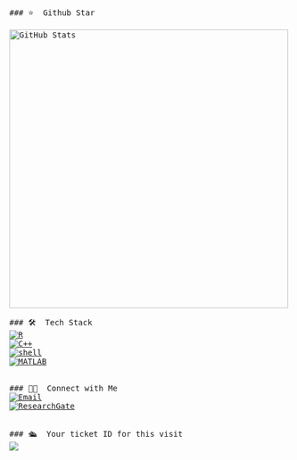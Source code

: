 <!-- ### Hi, I am Guisen Chen!👋
<!--
**tzy13755126023/tzy13755126023** is a ✨ _special_ ✨ repository because its `README.md` (this file) appears on your GitHub profile.

Here are some ideas to get you started:

- 🔭 I’m currently working on ...
- 🌱 I’m currently learning ...
- 👯 I’m looking to collaborate on ...
- 🤔 I’m looking for help with ...
- 💬 Ask me about ...
- 📫 How to reach me: ...
- 😄 Pronouns: ...
- ⚡ Fun fact: ...
-->
<pre>


### ⭐️ &nbsp;Github Star

<img width="500px"  alt="GitHub Stats" src="https://github-readme-stats.vercel.app/api?username=tzy13755126023&count_private=true&show_icons=true"/>

### 🛠 &nbsp;Tech Stack
<a href="https://github.com/thecgs?tab=repositories&language=r" target="_blank"><img alt="R" src="https://img.shields.io/badge/-R-276DC3?style=flat-square&logo=R&logoColor=white"></a>
<a href="https://github.com/thecgs?tab=repositories&language=python" target="_blank"><img alt="C++" src="https://img.shields.io/badge/-C%2B%2B-00599C?style=flat-square&logo=C%2B%2B&logoColor=white"></a>
<a href="https://github.com/thecgs?tab=repositories&language=shell" target="_blank"><img alt="shell" src="https://img.shields.io/badge/-shell-5391FE?style=flat-square&logo=PowerShell&logoColor=white"></a>
<a href="https://github.com/alwinw?tab=repositories&language=jupyter" target=_blank"><img alt="MATLAB" src="https://img.shields.io/badge/-MATLAB-0076A8?style=flat-square&logo=Mathworks&logoColor=white"></a>


### 🤝🏻 &nbsp;Connect with Me
<a href="thecgs:thecgs001@foxmail.com"><img alt="Email" src="https://img.shields.io/badge/Email-thecgs001@foxmail.com-blue?style=flat-square&logo=gmail"></a>
<a href="https://www.researchgate.net/profile/Guisen-Chen-2" target="_blank"><img alt="ResearchGate" src="https://img.shields.io/badge/-ResearchGate-00CCBB?style=flat-square&logo=ResearchGate&logoColor=white"></a>


### 🛳 &nbsp;Your ticket ID for this visit
<img src="https://profile-counter.glitch.me/tzy13755126023/count.svg" />
